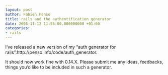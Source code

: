 ```yaml
---
layout: post
author: Fabien Penso
title: rails and the authentification generator
date: 2005-11-12 11:55:00.000000000 +01:00
categories:
- rails
---
```

<p>I’ve released a new version of my “auth generator for rails”:http://penso.info/code/auth_generator.</p>

<p>It should now work fine with 0.14.X. Please submit me any ideas, feedbacks, things you’d like to be included in such a generator.</p>
